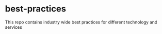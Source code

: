 # best-practices
This repo contains industry wide best practices for different technology and services
